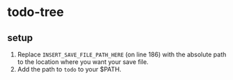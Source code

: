 # todo-tree
## setup
1) Replace `INSERT_SAVE_FILE_PATH_HERE` (on line 186) with the absolute path to the location where you want your save file.
2) Add the path to `todo` to your $PATH.
